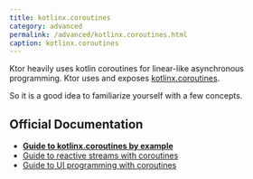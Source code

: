 ```yaml
---
title: kotlinx.coroutines
category: advanced
permalink: /advanced/kotlinx.coroutines.html
caption: kotlinx.coroutines
---
```


Ktor heavily uses kotlin coroutines for linear-like asynchronous programming.
Ktor uses and exposes [kotlinx.coroutines](https://github.com/Kotlin/kotlinx.coroutines).

So it is a good idea to familiarize yourself with a few concepts.

## Official Documentation

* **[Guide to kotlinx.coroutines by example](https://github.com/Kotlin/kotlinx.coroutines/blob/master/coroutines-guide.md)**
* [Guide to reactive streams with coroutines](https://github.com/Kotlin/kotlinx.coroutines/blob/master/reactive/coroutines-guide-reactive.md)
* [Guide to UI programming with coroutines](https://github.com/Kotlin/kotlinx.coroutines/blob/master/ui/coroutines-guide-ui.md)
